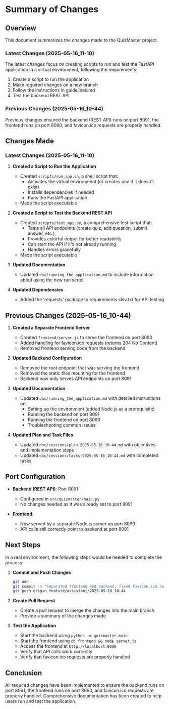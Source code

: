 # Summary of Changes

## Overview

This document summarizes the changes made to the QuizMaster project.

### Latest Changes (2025-05-16_11-10)

The latest changes focus on creating scripts to run and test the FastAPI application in a virtual environment, following the requirements:
1. Create a script to run the application
2. Make required changes on a new branch
3. Follow the instructions in guidelines.md
4. Test the backend REST API

### Previous Changes (2025-05-16_10-44)

Previous changes ensured the backend (REST API) runs on port 8091, the frontend runs on port 8090, and favicon.ico requests are properly handled.

## Changes Made

### Latest Changes (2025-05-16_11-10)

1. **Created a Script to Run the Application**
   - Created `scripts/run_app.sh`, a shell script that:
     - Activates the virtual environment (or creates one if it doesn't exist)
     - Installs dependencies if needed
     - Runs the FastAPI application
   - Made the script executable

2. **Created a Script to Test the Backend REST API**
   - Created `scripts/test_api.py`, a comprehensive test script that:
     - Tests all API endpoints (create quiz, add question, submit answer, etc.)
     - Provides colorful output for better readability
     - Can start the API if it's not already running
     - Handles errors gracefully
   - Made the script executable

3. **Updated Documentation**
   - Updated `doc/running_the_application.md` to include information about using the new run script

4. **Updated Dependencies**
   - Added the 'requests' package to requirements-dev.txt for API testing

## Previous Changes (2025-05-16_10-44)

1. **Created a Separate Frontend Server**
   - Created `frontend/server.js` to serve the frontend on port 8090
   - Added handling for favicon.ico requests (returns 204 No Content)
   - Removed frontend serving code from the backend

2. **Updated Backend Configuration**
   - Removed the root endpoint that was serving the frontend
   - Removed the static files mounting for the frontend
   - Backend now only serves API endpoints on port 8091

3. **Updated Documentation**
   - Updated `doc/running_the_application.md` with detailed instructions on:
     - Setting up the environment (added Node.js as a prerequisite)
     - Running the backend on port 8091
     - Running the frontend on port 8090
     - Troubleshooting common issues

4. **Updated Plan and Task Files**
   - Updated `doc/sessions/plan-2025-05-16_10-44.md` with objectives and implementation steps
   - Updated `doc/sessions/tasks-2025-05-16_10-44.md` with completed tasks

## Port Configuration

- **Backend (REST API)**: Port 8091
  - Configured in `src/quizmaster/main.py`
  - No changes needed as it was already set to port 8091

- **Frontend**: 
  - Now served by a separate Node.js server on port 8090
  - API calls still correctly point to backend at port 8091

## Next Steps

In a real environment, the following steps would be needed to complete the process:

1. **Commit and Push Changes**
   ```bash
   git add .
   git commit -m "Separated frontend and backend, fixed favicon.ico handling"
   git push origin feature/assistant/2025-05-16_10-44
   ```

2. **Create Pull Request**
   - Create a pull request to merge the changes into the main branch
   - Provide a summary of the changes made

3. **Test the Application**
   - Start the backend using `python -m quizmaster.main`
   - Start the frontend using `cd frontend && node server.js`
   - Access the frontend at `http://localhost:8090`
   - Verify that API calls work correctly
   - Verify that favicon.ico requests are properly handled

## Conclusion

All required changes have been implemented to ensure the backend runs on port 8091, the frontend runs on port 8090, and favicon.ico requests are properly handled. Comprehensive documentation has been created to help users run and test the application.
